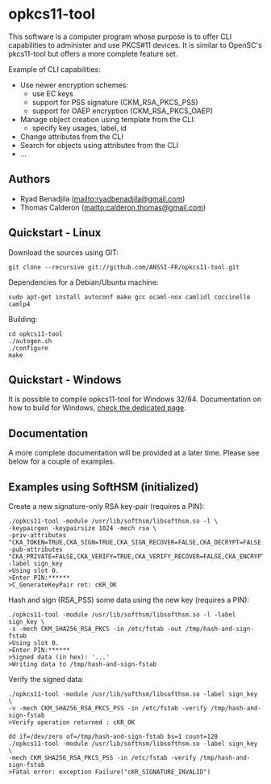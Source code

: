 # opkcs11-tool

This software is a computer program whose purpose is to offer CLI capabilities
to administer and use PKCS\#11 devices.
It is similar to OpenSC's pkcs11-tool but offers a more complete feature set.

Example of CLI capabilities:
  * Use newer encryption schemes:
    * use EC keys
    * support for PSS signature (CKM\_RSA\_PKCS\_PSS)
    * support for OAEP encryption (CKM\_RSA\_PKCS\_OAEP)
  * Manage object creation using template from the CLI:
    * specify key usages, label, id
  * Change attributes from the CLI
  * Search for objects using attributes from the CLI
  * ...

## Authors

  * Ryad Benadjila (<mailto:ryadbenadjila@gmail.com>)
  * Thomas Calderon (<mailto:calderon.thomas@gmail.com>)

## Quickstart - Linux
Download the sources using GIT:

    git clone --recursive git://github.com/ANSSI-FR/opkcs11-tool.git

Dependencies for a Debian/Ubuntu machine:

    sudo apt-get install autoconf make gcc ocaml-nox camlidl coccinelle camlp4

Building:

    cd opkcs11-tool
    ./autogen.sh
    ./configure
    make

## Quickstart - Windows
It is possible to compile opkcs11-tool for Windows 32/64.
Documentation on how to build for Windows, [check the dedicated page](WIN32.md).

## Documentation
A more complete documentation will be provided at a later time.
Please see below for a couple of examples.

## Examples using SoftHSM (initialized)

Create a new signature-only RSA key-pair (requires a PIN):

    ./opkcs11-tool -module /usr/lib/softhsm/libsofthsm.so -l \
    -keypairgen -keypairsize 1024 -mech rsa \
    -priv-attributes "CKA_TOKEN=TRUE,CKA_SIGN=TRUE,CKA_SIGN_RECOVER=FALSE,CKA_DECRYPT=FALSE,CKA_UNWRAP=FALSE"\
    -pub-attributes "CKA_PRIVATE=FALSE,CKA_VERIFY=TRUE,CKA_VERIFY_RECOVER=FALSE,CKA_ENCRYPT=FALSE,CKA_WRAP=FALSE"\
    -label sign_key
    >Using slot 0.
    >Enter PIN:******
    >C_GenerateKeyPair ret: cKR_OK

Hash and sign (RSA\_PSS) some data using the new key (requires a PIN):

    ./opkcs11-tool -module /usr/lib/softhsm/libsofthsm.so -l -label sign_key \
    -s -mech CKM_SHA256_RSA_PKCS -in /etc/fstab -out /tmp/hash-and-sign-fstab
    >Using slot 0.
    >Enter PIN:******
    >Signed data (in hex): '...'
    >Writing data to /tmp/hash-and-sign-fstab

Verify the signed data:

    ./opkcs11-tool -module /usr/lib/softhsm/libsofthsm.so -label sign_key \
    -v -mech CKM_SHA256_RSA_PKCS_PSS -in /etc/fstab -verify /tmp/hash-and-sign-fstab
    >Verify operation returned : cKR_OK
    
    dd if=/dev/zero of=/tmp/hash-and-sign-fstab bs=1 count=128
    ./opkcs11-tool -module /usr/lib/softhsm/libsofthsm.so -label sign_key \
    -mech CKM_SHA256_RSA_PKCS_PSS -in /etc/fstab -verify /tmp/hash-and-sign-fstab
    >Fatal error: exception Failure("cKR_SIGNATURE_INVALID")

